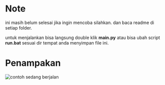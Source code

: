 # Note

ini masih belum selesai jika ingin mencoba silahkan. dan baca readme di setiap folder.

untuk menjalankan bisa langsung double klik **main.py** atau bisa ubah script **run.bat** sesuai dir tempat anda menyimpan file ini.

# Penampakan
![contoh sedang berjalan](https://r2.fivemanage.com/lVmArIHz1ZezfirbeEl84/Screenshot2025-08-02205635.png "Contoh runing")